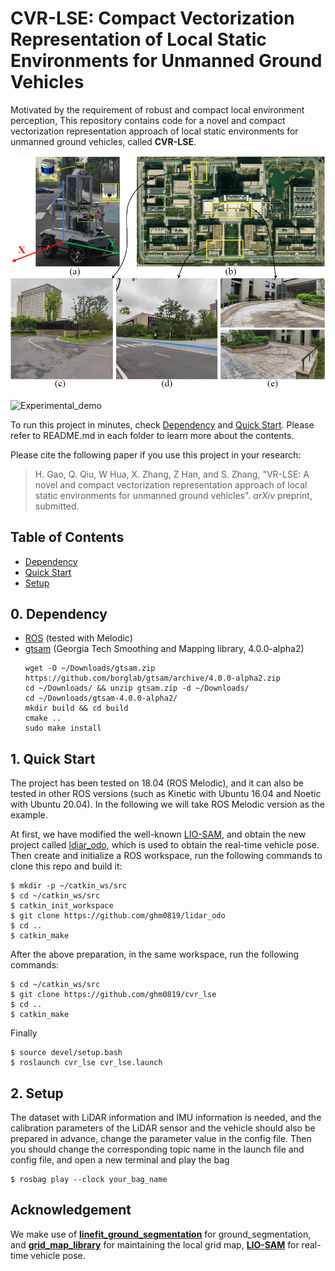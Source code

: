 # CVR-LSE: Compact Vectorization Representation of Local Static Environments for Unmanned Ground Vehicles
Motivated by the requirement of robust and compact local environment perception, This repository contains code for a novel and compact vectorization representation approach of local static environments for unmanned ground vehicles, called **CVR-LSE**.

![Experimental_setup](./pic/experiment_setup.png)

![Experimental_demo](./pic/experiment_demo.gif)

To run this project in minutes, check  [Dependency](#0-Dependency) and [Quick Start](#1-Quick-Start). Please refer to README.md in each folder to learn more about the contents.

Please cite the following paper if you use this project in your research: 

> H. Gao, Q. Qiu, W Hua, X. Zhang, Z Han, and S. Zhang, "VR-LSE: A novel and compact vectorization representation approach of local static environments for unmanned ground vehicles". *arXiv* preprint, submitted.

## Table of Contents

* [Dependency](#0-Dependency)
* [Quick Start](#1-Quick-Start)
* [Setup](#2-Setup)

## 0. Dependency
- [ROS](http://wiki.ros.org/ROS/Installation) (tested with Melodic)
- [gtsam](https://github.com/borglab/gtsam/releases) (Georgia Tech Smoothing and Mapping library, 4.0.0-alpha2)
  ```
  wget -O ~/Downloads/gtsam.zip https://github.com/borglab/gtsam/archive/4.0.0-alpha2.zip
  cd ~/Downloads/ && unzip gtsam.zip -d ~/Downloads/
  cd ~/Downloads/gtsam-4.0.0-alpha2/
  mkdir build && cd build
  cmake ..
  sudo make install
  ```

## 1. Quick Start

The project has been tested on 18.04 (ROS Melodic), and it can also be tested in other ROS versions (such as Kinetic with Ubuntu 16.04 and Noetic with Ubuntu 20.04). In the following we will take ROS Melodic version as the example. 

At first, we have modified the well-known [LIO-SAM](https://github.com/TixiaoShan/LIO-SAM), and obtain the new project called [ldiar_odo](https://github.com/ghm0819/lidar_odo), which is used to obtain the real-time vehicle pose. Then create and initialize a ROS workspace, run the following commands to clone this repo and build it:

```
$ mkdir -p ~/catkin_ws/src
$ cd ~/catkin_ws/src
$ catkin_init_workspace
$ git clone https://github.com/ghm0819/lidar_odo
$ cd ..
$ catkin_make
```

After the above preparation, in the same workspace, run the following commands:

```
$ cd ~/catkin_ws/src
$ git clone https://github.com/ghm0819/cvr_lse
$ cd ..
$ catkin_make
```

Finally

```
$ source devel/setup.bash
$ roslaunch cvr_lse cvr_lse.launch
```

## 2. Setup

The dataset with LiDAR information and IMU information is needed, and the calibration parameters of the LiDAR sensor and the vehicle should also be prepared in advance, change the parameter value in the config file. Then you should change the corresponding topic name in the launch file and config file, and open a new terminal and  play the bag

```
$ rosbag play --clock your_bag_name 
```

## Acknowledgement

We make use of [**linefit_ground_segmentation**](https://github.com/lorenwel/linefit_ground_segmentation) for ground_segmentation, and [**grid_map_library**](https://github.com/ANYbotics/grid_map) for maintaining the local grid map, [**LIO-SAM**](https://github.com/TixiaoShan/LIO-SAM) for real-time vehicle pose.

